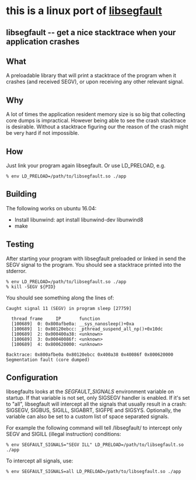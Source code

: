 # this is a linux port of [libsegfault](https://github.com/stass/libsegfault)
## libsegfault -- get a nice stacktrace when your application crashes

## What

A preloadable library that will print a stacktrace of the program when it crashes
(and received SEGV), or upon receiving any other relevant signal.

## Why

A lot of times the application resident memory size is so big that collecting
core dumps is impractical.  However being able to see the crash stacktrace is
desirable.  Without a stacktrace figuring our the reason of the crash might
be very hard if not impossible.

## How

Just link your program again libsegfault.  Or use LD_PRELOAD, e.g.
```shell
% env LD_PRELOAD=/path/to/libsegfault.so ./app
```

## Building

The following works on ubuntu 16.04:

* Install libunwind: apt install libunwind-dev libunwind8
* make 

## Testing

After starting your program with libsegfault preloaded or linked in
send the SEGV signal to the program.  You should see a stacktrace
printed into the stderror.
```shell
% env LD_PRELOAD=/path/to/libsegfault.so ./app
% kill -SEGV ${PID}
```

You should see something along the lines of:

    Caught signal 11 (SEGV) in program sleep [27759]
    
      thread frame     IP       function
      [100689]  0: 0x800afbe0a: __sys_nanosleep()+0xa
      [100689]  1: 0x80120ebcc: _pthread_suspend_all_np()+0x10dc
      [100689]  2: 0x000400a38: <unknown>
      [100689]  3: 0x00040086f: <unknown>
      [100689]  4: 0x800620000: <unknown>
    
    Backtrace: 0x800afbe0a 0x80120ebcc 0x400a38 0x40086f 0x800620000
    Segmentation fault (core dumped)

## Configuration

libsegfaults looks at the *SEGFAULT_SIGNALS* environment variable
on startup. If that variable is not set, only SIGSEGV handler is
enabled.  If it's set to "all", libsegfault will intercept all
the signals that usually result in a crash: SIGSEGV, SIGBUS, SIGILL, SIGABRT, SIGFPE and SIGSYS.
Optionally, the variable can also be set to a custom list of space
separated signals.

For example the following command will tell /libsegfault/ to intercept
only SEGV and SIGILL (illegal instruction) conditions:
```shell
% env SEGFAULT_SIGNALS="SEGV ILL" LD_PRELOAD=/path/to/libsegfault.so ./app
```

To intercept all signals, use:
```shell
% env SEGFAULT_SIGNALS=all LD_PRELOAD=/path/to/libsegfault.so ./app
```
